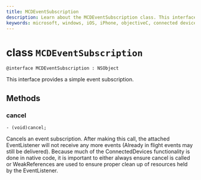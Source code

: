 ```yaml
---
title: MCDEventSubscription
description: Learn about the MCDEventSubscription class. This interface provides a simple way to manage an event subscription.
keywords: microsoft, windows, iOS, iPhone, objectiveC, connected devices, Project Rome
---
```


# class `MCDEventSubscription` 

```
@interface MCDEventSubscription : NSObject
```  
This interface provides a simple event subscription.

## Methods

### cancel
`- (void)cancel;`

Cancels an event subscription. After making this call, the attached EventListener will
not receive any more events (Already in flight events may still be delivered).
Because much of the ConnectedDevices functionality is done in native code, it is important
to either always ensure cancel is called or WeakReferences are used to ensure proper clean up
of resources held by the EventListener.
